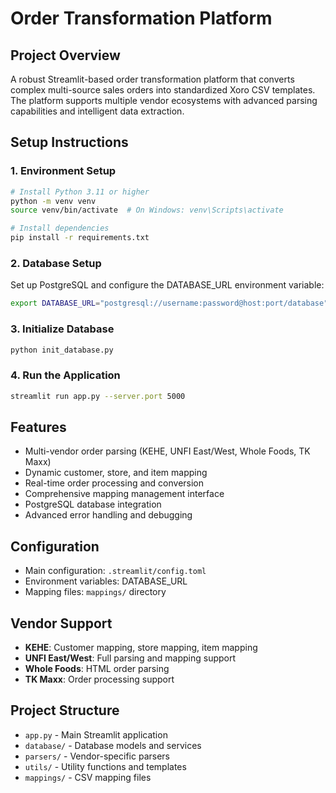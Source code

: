 # Order Transformation Platform

## Project Overview
A robust Streamlit-based order transformation platform that converts complex multi-source sales orders into standardized Xoro CSV templates. The platform supports multiple vendor ecosystems with advanced parsing capabilities and intelligent data extraction.

## Setup Instructions

### 1. Environment Setup
```bash
# Install Python 3.11 or higher
python -m venv venv
source venv/bin/activate  # On Windows: venv\Scripts\activate

# Install dependencies
pip install -r requirements.txt
```

### 2. Database Setup
Set up PostgreSQL and configure the DATABASE_URL environment variable:
```bash
export DATABASE_URL="postgresql://username:password@host:port/database"
```

### 3. Initialize Database
```bash
python init_database.py
```

### 4. Run the Application
```bash
streamlit run app.py --server.port 5000
```

## Features
- Multi-vendor order parsing (KEHE, UNFI East/West, Whole Foods, TK Maxx)
- Dynamic customer, store, and item mapping
- Real-time order processing and conversion
- Comprehensive mapping management interface
- PostgreSQL database integration
- Advanced error handling and debugging

## Configuration
- Main configuration: `.streamlit/config.toml`
- Environment variables: DATABASE_URL
- Mapping files: `mappings/` directory

## Vendor Support
- **KEHE**: Customer mapping, store mapping, item mapping
- **UNFI East/West**: Full parsing and mapping support
- **Whole Foods**: HTML order parsing
- **TK Maxx**: Order processing support

## Project Structure
- `app.py` - Main Streamlit application
- `database/` - Database models and services
- `parsers/` - Vendor-specific parsers
- `utils/` - Utility functions and templates
- `mappings/` - CSV mapping files